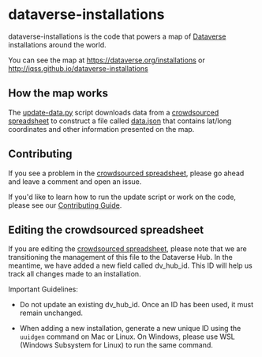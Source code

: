# dataverse-installations

dataverse-installations is the code that powers a map of [Dataverse][] installations around the world.

You can see the map at https://dataverse.org/installations or http://iqss.github.io/dataverse-installations

## How the map works

The [update-data.py][] script downloads data from a [crowdsourced spreadsheet][] to construct a file called [data.json][] that contains lat/long coordinates and other information presented on the map.

## Contributing

If you see a problem in the [crowdsourced spreadsheet][], please go ahead and leave a comment and open an issue.

If you'd like to learn how to run the update script or work on the code, please see our [Contributing Guide][].

[Dataverse]: https://dataverse.org
[Contributing Guide]: CONTRIBUTING.md
[update-data.py]: update-data.py
[data.json]: data/data.json
[crowdsourced spreadsheet]: https://docs.google.com/spreadsheets/d/1bfsw7gnHlHerLXuk7YprUT68liHfcaMxs1rFciA-mEo/edit#gid=0

## Editing the crowdsourced spreadsheet

If you are editing the [crowdsourced spreadsheet][], please note that we are transitioning the management of this file to the Dataverse Hub. In the meantime, we have added a new field called dv_hub_id. This ID will help us track all changes made to an installation.

Important Guidelines:

- Do not update an existing dv_hub_id. Once an ID has been used, it must remain unchanged.

- When adding a new installation, generate a new unique ID using the `uuidgen` command on Mac or Linux. On Windows, please use WSL (Windows Subsystem for Linux) to run the same command.